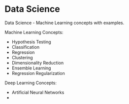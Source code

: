 # Data Science
Data Science - Machine Learning concepts with examples.

Machine Learning Concepts:
* Hypothesis Testing
* Classification
* Regression
* Clustering
* Dimensionality Reduction
* Ensemble Learning
* Regression Regularization

Deep Learning Concepts:
* Artificial Neural Networks
* 
